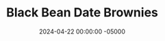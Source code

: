 ---
layout: post
title:  "Black Bean Date Brownies"
date:   2024-04-22 00:00:00 -05000
categories: 
- Recipes
- Healthier Dessert
permalink: /recipes/black-bean-date-brownies
image: /assets/Food/Healthier Dessert/Bean Brownies/bean-brownies-cover.jpg
ing: beanbrownies-ing
facts: beanbrownies-facts
Prep: 10
Rest: 
Cook: 20
Source1: https://www.myplantifulcooking.com/healthy-vegan-black-bean-brownies/#recipe
Source2: 
tags: 
- cocoa powder
- chocolate chips
- natural peanut butter
- peanuts
- black beans
- dates
- oats
- oat flour
- unsweetened vanilla almond milk
- raisins
- figs
- banana
- beans
- vanilla extract
- sunflower butter
- sunflower seeds
- pumpkin seeds
Description: These brownies are so good that you would never know there were beans in there. The combination of beans, oats, and dates means they're packed with fiber. They contain only healthy fats from the nuts, and are free of any refined sugars. These brownies are super rich, fudgey, the right amount of sweet, gluten free and vegan, and only 100 calories. Use sunflower or pumpkin seed butter to make them nut free too. For more date and bean based desserts, see my <a href="chickpea-date-blondies">Chickpea Date Blondies</a> and <a href="dual-bean-date-brookies">Dual Buan Date Brookies</a>
Instructions: 
- Preheat your oven to 350F, line a 9x13" baking pan with parchment paper, and lightly spray it with oil. Drain and rinse your beans<br><br>

- If you don't already have oat flour, you can just blend up quick or rolled oats in your food processor. Make sure to grind up the oats on their own, as they won't get fully blended if you do it with everything else<br><br>

- Place the rest of the ingredients and blend until a smooth batter forms. For a nut free replacement, you can use the same amount by weight (128 g) of any seed butter (pumpkin seed or sunflower seed), or an overripe banana.  Note that the batter should be very thick. My 8 cup food processor could barely fit the whole batter and blend it together<br><br>
- <center><img src="/assets/Food/Healthier Dessert/Bean Brownies/bean-brownies-3.jpg" alt="" class="instruction-image"></center><br>

- These brownies are naturally sweetened with dates. Using the same amount by weight of raisins or figs would also work as a replacement for dates. For a lower sugar option, replace both the dates and the milk with overripe bananas, about 3 large or 330 g<br><br>

- Transfer the batter to the pan. Using a silicone spatula, smooth out the batter. Lightly wetting your fingers and using your hands to spread it to all sides make it easier and stick less. Optionally, top with chocolate chips.<br><br>
- <center><img src="/assets/Food/Healthier Dessert/Bean Brownies/bean-brownies-5.jpg" alt="" class="instruction-image"></center><br>

- Bake at 350F for 20-25 minutes, or until a toothpick comes out fairly clean. A few crumbs left is generally ok. The brownies will firm up much more as they cool, so they should look a bit underdone<br><br>
- <center><img src="/assets/Food/Healthier Dessert/Bean Brownies/bean-brownies-6.jpg" alt="" class="instruction-image"></center><br>

- Let cool totally in the fridge for a few hours (ideally overnight) before slicing and enjoying
---